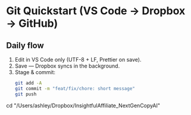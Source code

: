# Git Quickstart (VS Code → Dropbox → GitHub)

## Daily flow
1. Edit in VS Code only (UTF-8 + LF, Prettier on save).
2. Save — Dropbox syncs in the background.
3. Stage & commit:
   ```bash
   git add -A
   git commit -m "feat/fix/chore: short message"
   git push

cd "/Users/ashley/Dropbox/InsightfulAffiliate_NextGenCopyAI"
